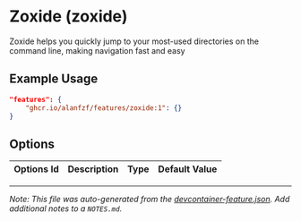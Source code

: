 # Zoxide (zoxide)

Zoxide helps you quickly jump to your most-used directories on the command line, making navigation fast and easy

## Example Usage

```json
"features": {
    "ghcr.io/alanfzf/features/zoxide:1": {}
}
```

## Options

| Options Id | Description | Type | Default Value |
|-----|-----|-----|-----|




---

_Note: This file was auto-generated from the [devcontainer-feature.json](https://github.com/alanfzf/features/blob/main/src/zoxide/devcontainer-feature.json).  Add additional notes to a `NOTES.md`._
